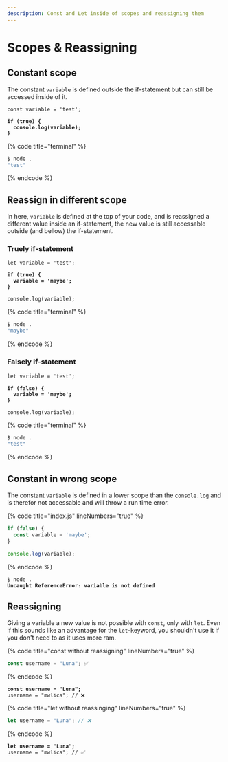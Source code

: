 ```yaml
---
description: Const and Let inside of scopes and reassigning them
---
```


# Scopes & Reassigning

## Constant scope

The constant `variable` is defined outside the if-statement but can still be accessed inside of it.

<pre class="language-js" data-title="index.js" data-line-numbers><code class="lang-js">const variable = 'test';

<strong>if (true) {
</strong><strong>  console.log(variable);
</strong><strong>} 
</strong></code></pre>

{% code title="terminal" %}
```bash
$ node .
"test"
```
{% endcode %}

## Reassign in different scope

In here, `variable` is defined at the top of your code, and is reassigned a different value inside an if-statement, the new value is still accessable outside (and bellow) the if-statement.

### Truely if-statement

<pre class="language-js" data-title="index.js" data-line-numbers><code class="lang-js">let variable = 'test';

<strong>if (true) {
</strong><strong>  variable = 'maybe';
</strong><strong>}
</strong>
console.log(variable);
</code></pre>

{% code title="terminal" %}
```bash
$ node .
"maybe"
```
{% endcode %}

### Falsely if-statement

<pre class="language-js" data-title="index.js" data-line-numbers><code class="lang-js">let variable = 'test';

<strong>if (false) {
</strong><strong>  variable = 'maybe';
</strong><strong>}
</strong>
console.log(variable);
</code></pre>

{% code title="terminal" %}
```bash
$ node .
"test"
```
{% endcode %}

## Constant in wrong scope

The constant `variable` is defined in a lower scope than the `console.log` and is therefor not accessable and will throw a run time error.

{% code title="index.js" lineNumbers="true" %}
```js
if (false) {
  const variable = 'maybe';
}

console.log(variable);
```
{% endcode %}

<pre class="language-bash" data-title="terminal"><code class="lang-bash">$ node .
<strong>Uncaught ReferenceError: variable is not defined
</strong></code></pre>

## Reassigning

Giving a variable a new value is not possible with `const`, only with `let`. Even if this sounds like an advantage for the `let`-keyword, you shouldn't use it if you don't need to as it uses more ram.

{% code title="const without reassigning" lineNumbers="true" %}
```javascript
const username = "Luna"; ✅
```
{% endcode %}

<pre class="language-javascript" data-title="const reassigning" data-line-numbers><code class="lang-javascript"><strong>const username = "Luna";
</strong>username = "mwlica"; // ❌
</code></pre>

{% code title="let without reassinging" lineNumbers="true" %}
```javascript
let username = "Luna"; // ❌
```
{% endcode %}

<pre class="language-javascript" data-title="let reassigning" data-line-numbers><code class="lang-javascript"><strong>let username = "Luna";
</strong>username = "mwlica"; // ✅
</code></pre>
